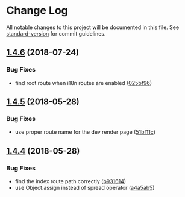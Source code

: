 # Change Log

All notable changes to this project will be documented in this file. See [standard-version](https://github.com/conventional-changelog/standard-version) for commit guidelines.

<a name="1.4.6"></a>
## [1.4.6](https://github.com/skyrpex/laravel-nuxt-js/compare/v1.4.5...v1.4.6) (2018-07-24)


### Bug Fixes

* find root route when i18n routes are enabled ([025bf96](https://github.com/skyrpex/laravel-nuxt-js/commit/025bf96))



<a name="1.4.5"></a>
## [1.4.5](https://github.com/skyrpex/laravel-nuxt-js/compare/v1.4.4...v1.4.5) (2018-05-28)


### Bug Fixes

* use proper route name for the dev render page ([51bf11c](https://github.com/skyrpex/laravel-nuxt-js/commit/51bf11c))



<a name="1.4.4"></a>
## [1.4.4](https://github.com/skyrpex/laravel-nuxt-js/compare/v1.4.3...v1.4.4) (2018-05-28)


### Bug Fixes

* find the index route path correctly ([b931614](https://github.com/skyrpex/laravel-nuxt-js/commit/b931614))
* use Object.assign instead of spread operator ([a4a5ab5](https://github.com/skyrpex/laravel-nuxt-js/commit/a4a5ab5))
